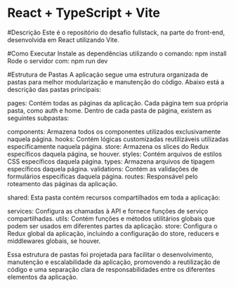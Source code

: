 # React + TypeScript + Vite

#Descrição
Este é o repositório do desafio fullstack, na parte do front-end, desenvolvida em React utilizando Vite.

#Como Executar
Instale as dependências utilizando o comando: npm install
Rode o servidor com: npm run dev


#Estrutura de Pastas
A aplicação segue uma estrutura organizada de pastas para melhor modularização e manutenção do código. Abaixo está a descrição das pastas principais:

pages: Contém todas as páginas da aplicação. Cada página tem sua própria pasta, como auth e home. Dentro de cada pasta de página, existem as seguintes subpastas:

components: Armazena todos os componentes utilizados exclusivamente naquela página.
hooks: Contém lógicas customizadas reutilizáveis utilizadas especificamente naquela página.
store: Armazena os slices do Redux específicos daquela página, se houver.
styles: Contém arquivos de estilos CSS específicos daquela página.
types: Armazena arquivos de tipagem específicos daquela página.
validations: Contém as validações de formulários específicas daquela página.
routes: Responsável pelo roteamento das páginas da aplicação.

shared: Esta pasta contém recursos compartilhados em toda a aplicação:

services: Configura as chamadas à API e fornece funções de serviço compartilhadas.
utils: Contém funções e métodos utilitários globais que podem ser usados em diferentes partes da aplicação.
store: Configura o Redux global da aplicação, incluindo a configuração do store, reducers e middlewares globais, se houver.

Essa estrutura de pastas foi projetada para facilitar o desenvolvimento, manutenção e escalabilidade da aplicação, promovendo a reutilização de código e uma separação clara de responsabilidades entre os diferentes elementos da aplicação.





